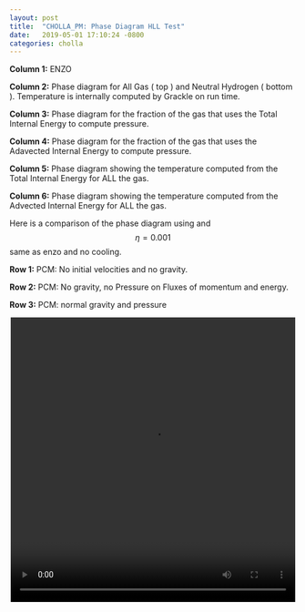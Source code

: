```yaml
---
layout: post
title:  "CHOLLA_PM: Phase Diagram HLL Test"
date:   2019-05-01 17:10:24 -0800
categories: cholla
---
```



**Column 1:**  ENZO

**Column 2:**  Phase diagram for All Gas ( top ) and Neutral Hydrogen ( bottom ). Temperature is internally computed by Grackle on run time.

**Column 3:**  Phase diagram for the fraction of the gas that uses the Total Internal Energy to compute pressure.

**Column 4:**  Phase diagram for the fraction of the gas that uses the Adavected Internal Energy to compute pressure.


**Column 5:**  Phase diagram showing the temperature computed from the Total Internal Energy for ALL the gas.

**Column 6:**  Phase diagram showing the temperature computed from the Advected Internal Energy for ALL the gas.

Here is a comparison of the phase diagram using and $$\eta = 0.001$$ same as enzo and no cooling.

**Row 1:** PCM: No initial velocities and no gravity.

**Row 2:** PCM: No gravity, no Pressure on Fluxes of momentum and energy.

**Row 3:** PCM: normal gravity and pressure 

<div style="text-align: center">
<video src="{{ site.url }}assets/videos/phase_diagram_noPFlux.mp4" width="500" height="500" controls preload> </video>
</div>
